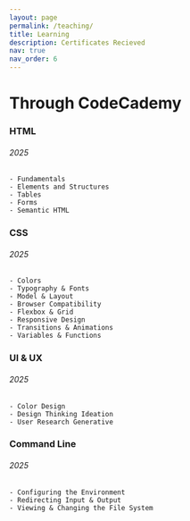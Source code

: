 ```yaml
---
layout: page
permalink: /teaching/
title: Learning
description: Certificates Recieved
nav: true
nav_order: 6
---
```


# Through CodeCademy



### HTML
###### 2025
    - Fundamentals
    - Elements and Structures
    - Tables
    - Forms
    - Semantic HTML

### CSS
###### 2025
    - Colors
    - Typography & Fonts
    - Model & Layout
    - Browser Compatibility
    - Flexbox & Grid
    - Responsive Design
    - Transitions & Animations
    - Variables & Functions

### UI & UX
###### 2025
    - Color Design
    - Design Thinking Ideation
    - User Research Generative

### Command Line
###### 2025
    - Configuring the Environment
    - Redirecting Input & Output
    - Viewing & Changing the File System